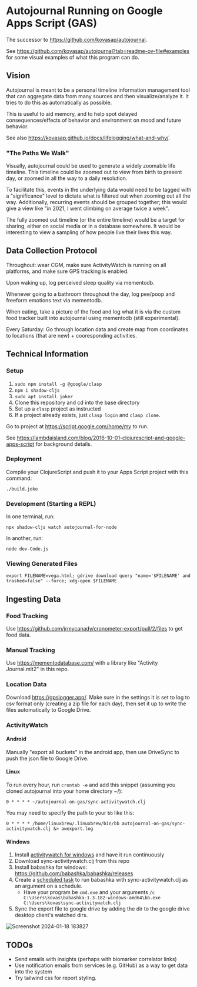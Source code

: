 # Autojournal Running on Google Apps Script (GAS)

The successor to https://github.com/kovasap/autojournal.

See https://github.com/kovasap/autojournal?tab=readme-ov-file#examples for some visual examples of what this program can do.

## Vision

Autojournal is meant to be a personal timeline information management tool that can aggregate data from many sources and then visualize/analyze it.
It tries to do this as automatically as possible.

This is useful to aid memory, and to help spot delayed consequences/effects of behavior and environment on mood and future behavior.

See also https://kovasap.github.io/docs/lifelogging/what-and-why/.

### "The Paths We Walk"

Visually, autojournal could be used to generate a widely zoomable life timeline.
This timeline could be zoomed out to view from birth to present day, or zoomed
in all the way to a daily resolution.

To facilitate this, events in the underlying data would need to be tagged with a
"significance" level to dictate what is filtered out when zooming out all the
way.
Additionally, recurring events should be grouped together; this would give a
view like "in 2021, I went climbing on average twice a week".

The fully zoomed out timeline (or the entire timeline) would be a target for
sharing, either on social media or in a database somewhere.
It would be interesting to view a sampling of how people live their lives this
way.

## Data Collection Protocol

Throughout: wear CGM, make sure ActivityWatch is running on all platforms, and
make sure GPS tracking is enabled.

Upon waking up, log perceived sleep quality via mementodb.

Whenever going to a bathroom throughout the day, log pee/poop and freeform
emotions text via mementodb.

When eating, take a picture of the food and log what it is via the custom food
tracker built into autojournal using mementodb (still experimental).

Every Saturday: Go through location data and create map from coordinates to
locations (that are new) + cooresponding activities.


## Technical Information

### Setup

  1. `sudo npm install -g @google/clasp`
  1. `npm i shadow-cljs`
  1. `sudo apt install joker`
  1. Clone this repository and cd into the base directory
  1. Set up a `clasp` project as instructed
  1. If a project already exists, just `clasp login` and `clasp clone`.

Go to project at https://script.google.com/home/my to run.

See https://lambdaisland.com/blog/2016-10-01-clojurescript-and-google-apps-script for background details.

### Deployment 

Compile your ClojureScript and push it to your Apps Script project with this
command:

```
./build.joke
```

### Development (Starting a REPL)

In one terminal, run:

```
npx shadow-cljs watch autojournal-for-node
```

In another, run:

```
node dev-Code.js
```

### Viewing Generated Files

```
export FILENAME=vega.html; gdrive download query "name='$FILENAME' and trashed=false" --force; xdg-open $FILENAME
```

## Ingesting Data

### Food Tracking

Use https://github.com/jrmycanady/cronometer-export/pull/2/files to get food
data.

### Manual Tracking

Use https://mementodatabase.com/ with a library like "Activity Journal.mlt2" in
this repo.

### Location Data

Download https://gpslogger.app/.
Make sure in the settings it is set to log to csv format only (creating a zip
file for each day), then set it up to write the files automatically to Google
Drive.

### ActivityWatch

#### Android

Manually "export all buckets" in the android app, then use DriveSync to push the json file to Google Drive.

#### Linux

To run every hour, run `crontab -e` and add this snippet (assuming you cloned
autojournal into your home directory ~/):

```
0 * * * * ~/autojournal-on-gas/sync-activitywatch.clj
```

You may need to specify the path to your `bb` like this:

```
0 * * * * /home/linuxbrew/.linuxbrew/bin/bb autojournal-on-gas/sync-activitywatch.clj &> awexport.log
```

#### Windows

1. Install [activitywatch for windows](https://activitywatch.net/) and have it run continuously
2. Download sync-activitywatch.clj from this repo
3. Install babashka for windows: https://github.com/babashka/babashka/releases
4. Create a [scheduled task](https://stackoverflow.com/a/21502661) to run babashka with sync-activitywatch.clj as an argument on a schedule.
    - Have your program be `cmd.exe` and your arguments `/c C:\Users\kovas\babashka-1.3.182-windows-amd64\bb.exe C:\Users\kovas\sync-activitywatch.clj`
6. Sync the export file to google drive by adding the dir to the google drive desktop client's watched dirs.

![Screenshot 2024-01-18 183827](https://github.com/kovasap/autojournal-on-gas/assets/8763010/7096dda7-89ce-49e5-b7cf-883a4c7cbdaf)

## TODOs

 - Send emails with insights (perhaps with biomarker correlator links)
 - Use notification emails from services (e.g. GitHub) as a way to get data into
 the system
 - Try tailwind css for report styling.
